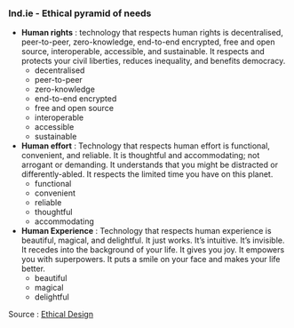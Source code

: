 ### Ind.ie - Ethical pyramid of needs

- **Human rights** : technology that respects human rights is decentralised, peer-to-peer, zero-knowledge, end-to-end encrypted, free and open source, interoperable, accessible, and sustainable. It respects and protects your civil liberties, reduces inequality, and benefits democracy.
  - decentralised
  - peer-to-peer
  - zero-knowledge
  - end-to-end encrypted
  - free and open source
  - interoperable
  - accessible
  - sustainable
- **Human effort** : Technology that respects human effort is functional, convenient, and reliable. It is thoughtful and accommodating; not arrogant or demanding. It understands that you might be distracted or differently-abled. It respects the limited time you have on this planet.
  - functional
  - convenient
  - reliable
  - thoughtful
  - accommodating
- **Human Experience** : Technology that respects human experience is beautiful, magical, and delightful. It just works. It’s intuitive. It’s invisible. It recedes into the background of your life. It gives you joy. It empowers you with superpowers. It puts a smile on your face and makes your life better.
  - beautiful
  - magical
  - delightful

Source : [Ethical Design](https://ind.ie/ethical-design/)
